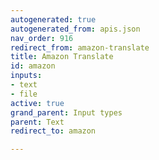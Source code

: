 ```yaml
---
autogenerated: true
autogenerated_from: apis.json
nav_order: 916
redirect_from: amazon-translate
title: Amazon Translate
id: amazon
inputs:
- text
- file
active: true
grand_parent: Input types
parent: Text
redirect_to: amazon

---
```


